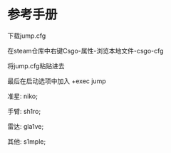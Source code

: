 # 参考手册
下载jump.cfg

在steam仓库中右键Csgo-属性-浏览本地文件-csgo-cfg

将jump.cfg粘贴进去

最后在启动选项中加入 +exec jump



准星: niko;

手臂: sh1ro;

雷达: gla1ve;

其他: s1mple;


